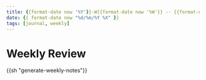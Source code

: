 ```yaml
---
title: {{format-date now '%Y'}}-W{{format-date now '%W'}} -- {{format-date (date "last week") "full"}} - {{format-date (date "today") "full"}}
date: {{ format-date now "%d/%m/%Y %X" }}
tags: [journal, weekly]
---
```


# Weekly Review

{{sh "generate-weekly-notes"}}
